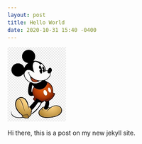 ```yaml
---
layout: post
title: Hello World
date: 2020-10-31 15:40 -0400
---
```

![Mickey](/images/Mickey.jpg)

Hi there, this is a post on my new jekyll site.
